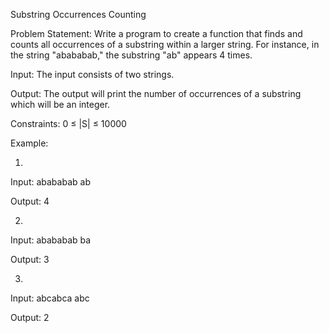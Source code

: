 Substring Occurrences Counting


Problem Statement:
Write a program to create a function that finds and counts all occurrences of a substring within a larger string. For instance, in the string "abababab," the substring "ab" appears 4 times.


Input:
The input consists of two strings.


Output:
The output will print the number of occurrences of a substring which will be an integer.


Constraints:
0 ≤ |S| ≤ 10000


Example:

1.
Input:
abababab ab

Output:
4

2.
Input:
abababab ba

Output:
3

3.
Input:
abcabca abc

Output:
2
